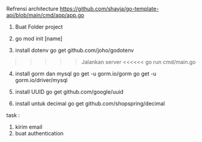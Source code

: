 Refrensi architecture 
https://github.com/shayja/go-template-api/blob/main/cmd/app/app.go

1. Buat Folder project

2. go mod init [name] 

3. install dotenv
go get github.com/joho/godotenv

>>>>> Jalankan server <<<<<<
go run cmd/main.go

4. install gorm dan mysql
go get -u gorm.io/gorm
go get -u gorm.io/driver/mysql

5. install UUID
go get github.com/google/uuid

6. install untuk decimal
go get github.com/shopspring/decimal

task :

1. kirim email
2. buat authentication



